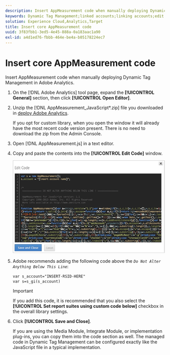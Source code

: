 ```yaml
---
description: Insert AppMeasurement code when manually deploying Dynamic Tag Management in Adobe Analytics.
keywords: Dynamic Tag Management;linked accounts;linking accounts;edit code;appmeasurement;appmeasurement code
solution: Experience Cloud,Analytics,Target
title: Insert core AppMeasurement code
uuid: 3f83fbb1-3ed5-4e45-888a-0a183aac1a90
exl-id: a4d1ed76-fbbb-464e-be4a-b05178224ec7
---
```

# Insert core AppMeasurement code

Insert AppMeasurement code when manually deploying Dynamic Tag Management in Adobe Analytics.

1. On the [!DNL Adobe Analytics] tool page, expand the **[!UICONTROL General]** section, then click **[!UICONTROL Open Editor]**.
1. Unzip the [!DNL AppMeasurement_JavaScript*.zip] file you downloaded in [deploy Adobe Analytics](/help/implement/other/dtm/t-analytics-deploy.md).

   If you opt for custom library, when you open the window it will already have the most recent code version present. There is no need to download the zip from the Admin Console.
1. Open [!DNL AppMeasurement.js] in a text editor.
1. Copy and paste the contents into the **[!UICONTROL Edit Code]** window.

   ![](assets/edit-code.png)

1. Adobe recommends adding the following code above the *`Do Not Alter Anything Below This Line`*:

   ```
   var s_account="INSERT-RSID-HERE"
   var s=s_gi(s_account)
   
   ```

   >[!IMPORTANT]
   >
   >If you add this code, it is recommended that you also select the **[!UICONTROL Set report suites using custom code below]** checkbox in the overall library settings.

1. Click **[!UICONTROL Save and Close]**.

   If you are using the Media Module, Integrate Module, or implementation plug-ins, you can copy them into the code section as well. The managed code in Dynamic Tag Management can be configured exactly like the JavaScript file in a typical implementation.
